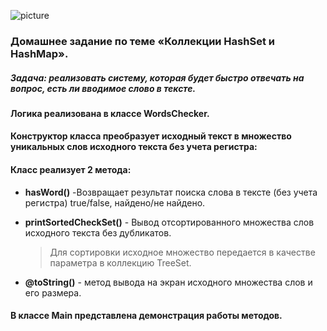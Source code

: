 ![picture](https://encrypted-tbn0.gstatic.com/images?q=tbn:ANd9GcSV_5Z2ZpK4qyqXtPzZwNraTqI36L-riAsUiw&usqp=CAU)

### Домашнее задание по теме «Коллекции HashSet и HashMap».
##### Задача: реализовать систему, которая будет быстро отвечать на вопрос, есть ли вводимое слово в тексте.

#### Логика реализована в классе **WordsChecker.**

#### Конструктор класса преобразует исходный текст в множество уникальных слов исходного текста без учета регистра:

#### Класс реализует 2 метода:
* **hasWord()** -Возвращает результат поиска слова в тексте (без учета регистра) true/false, найдено/не найдено.
       
* **printSortedCheckSet()** - Вывод отсортированного множества слов исходного текста без дубликатов.  
    > Для сортировки исходное множество передается в качестве параметра в коллекцию TreeSet.  

* **@toString()** - метод вывода на экран исходного множества слов и его размера.
    
#### В классе **Main** представлена демонстрация работы методов.
